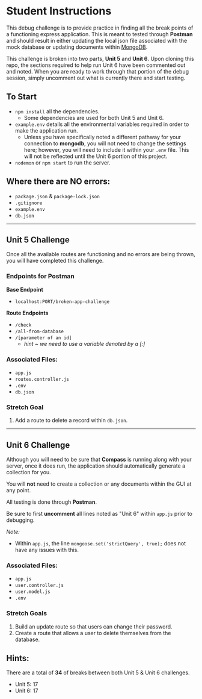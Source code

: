 # Student Instructions

This debug challenge is to provide practice in finding all the break points of a functioning express application. This is meant to tested through **Postman** and should result in either updating the local json file associated with the mock database or updating documents within [MongoDB](https://www.mongodb.com/).

This challenge is broken into two parts, **Unit 5** and **Unit 6**. Upon cloning this repo, the sections required to help run Unit 6 have been commented out and noted. When you are ready to work through that portion of the debug session, simply uncomment out what is currently there and start testing.

## To Start

-   `npm install` all the dependencies.
    -   Some dependencies are used for both Unit 5 and Unit 6.
-   `example.env` details all the environmental variables required in order to make the application run.
    -   Unless you have specifically noted a different pathway for your connection to **mongodb**, you will not need to change the settings here; however, you will need to include it within your `.env` file. This will not be reflected until the Unit 6 portion of this project.
-   `nodemon` or `npm start` to run the server.

## Where there are NO errors:

-   `package.json` & `package-lock.json`
-   `.gitignore`
-   `example.env`
-   `db.json`

---

## Unit 5 Challenge

Once all the available routes are functioning and no errors are being thrown, you will have completed this challenge.

### Endpoints for Postman

**Base Endpoint**

-   `localhost:PORT/broken-app-challenge`

**Route Endpoints**

-   `/check`
-   `/all-from-database`
-   `/[parameter of an id]`
    -   _hint ~ we need to use a variable denoted by a [:]_

### Associated Files:

-   `app.js`
-   `routes.controller.js`
-   `.env`
-   `db.json`

### Stretch Goal

1. Add a route to delete a record within `db.json`.

---

## Unit 6 Challenge

Although you will need to be sure that **Compass** is running along with your server, once it does run, the application should automatically generate a collection for you.

You will **not** need to create a collection or any documents within the GUI at any point.

All testing is done through **Postman**.

Be sure to first **uncomment** all lines noted as "Unit 6" within `app.js` prior to debugging.

_Note:_

-   Within `app.js`, the line `mongoose.set('strictQuery', true);` does not have any issues with this.

### Associated Files:

-   `app.js`
-   `user.controller.js`
-   `user.model.js`
-   `.env`

### Stretch Goals

1. Build an update route so that users can change their password.
2. Create a route that allows a user to delete themselves from the database.

## Hints:

There are a total of **34** of breaks between both Unit 5 & Unit 6 challenges.

-   Unit 5: 17
-   Unit 6: 17
